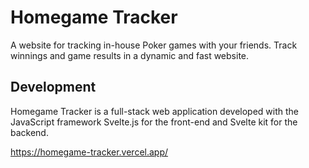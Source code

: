 # Homegame Tracker
A website for tracking in-house Poker games with your friends. Track winnings and game results in a dynamic and fast website.

## Development
Homegame Tracker is a full-stack web application developed with the JavaScript framework Svelte.js for the front-end and Svelte kit for the backend.

https://homegame-tracker.vercel.app/
